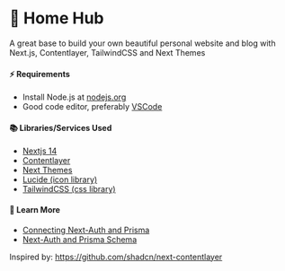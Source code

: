 # 🏡 Home Hub

A great base to build your own beautiful personal website and blog with Next.js, Contentlayer, TailwindCSS and Next Themes

#### ⚡️ Requirements

- Install Node.js at [nodejs.org](https://nodejs.org)
- Good code editor, preferably [VSCode](https://code.visualstudio.com)

#### 📚 Libraries/Services Used

- [Nextjs 14](https://nextjs.org)
- [Contentlayer](https://contentlayer.dev)
- [Next Themes](https://www.npmjs.com/package/next-themes?activeTab=readme)
- [Lucide (icon library)](https://lucide.dev)
- [TailwindCSS (css library)](https://tailwindcss.com)

#### 🧠 Learn More

- [Connecting Next-Auth and Prisma](https://authjs.dev/reference/adapter/prisma)
- [Next-Auth and Prisma Schema](https://authjs.dev/reference/adapter/prisma#create-the-prisma-schema-from-scratch)

Inspired by: https://github.com/shadcn/next-contentlayer
